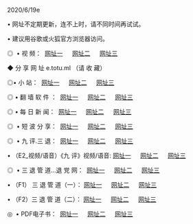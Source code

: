 <p>2020/6/19e
<p>• 网址不定期更新，连不上时，请不同时间再试试。
<p>• 建议用谷歌或火狐官方浏览器访问。
<p>◎  • 视 频： 
<a href="http://ecd.csso.cam/" target="_blank">网址一</a> 　 
<a href="http://ebd.csso.cam/" target="_blank">网址二</a> 　 
<a href="http://ead.csso.cam/b.html" target="_blank">网址三</a>

<p>◆ 分 享 网 址  e.totu.ml   （请 收 藏） </p>

<p>◎•  小 站：  
<a href="http://ecd.csso.cam/f.html" target="_blank">网址一</a> 　 
<a href="http://ebd.csso.cam/h.html" target="_blank">网址二</a> 　 
<a href="http://ead.csso.cam/k/" target="_blank">网址三</a></p><p>

<p>◎  • 翻 墙 软 件 ：  
<a href="http://ecd.csso.cam/ff/" target="_blank">网址一</a> 　 
<a href="http://ebd.csso.cam/s/read/a1_nd.html" target="_blank">网址二</a> 　 
<a href="http://ead.csso.cam/ff/index.html" target="_blank">网址三</a></p>
<p>◎  • 每 日 新 闻：  
<a href="http://ecd.csso.cam/day/" target="_blank">网址一</a> 　 
<a href="http://ebd.csso.cam/day/" target="_blank">网址二</a> 　 
<a href="http://ead.csso.cam/day/index.html" target="_blank">网址三</a></p>
<p>◎   • 短 波 分 享：  
<a href="http://ecd.csso.cam/h/" target="_blank">网址一</a> 　 
<a href="http://ead.csso.cam/h/" target="_blank">网址二</a> 　 
<a href="http://ebd.csso.cam/h/index.html" target="_blank">网址三</a></p>
<p>◎   • 九 评.三 退：  
<a href="http://ecd.csso.cam/t/" target="_blank">网址一</a> 　 
<a href="http://ead.csso.cam/v2/index.html" target="_blank">网址二</a> 　 
<a href="http://ebd.csso.cam/tt/index.html" target="_blank">网址三</a> 　</p>
<p>  • （E2_视频/语音）《九 评》视频/语音: 
<a href="http://ecd.csso.cam/7738.html" target="_blank">网址一</a> 　 
<a href="http://ead.csso.cam/7614.html" target="_blank">网址二</a> 　 
<a href="http://ebd.csso.cam/7633.html" target="_blank">网址三</a></p>
<p>◎   • 三 退 管 道...退 党 网：  
<a href="http://ecd.csso.cam/go/td1.html" target="_blank">网址一</a> 　 
<a href="http://ead.csso.cam/go/td2.html" target="_blank">网址二</a> 　 
<a href="http://ebd.csso.cam/go/td3.html" target="_blank">网址三</a></p>
<p>  • （F1） 三 退 管 道（一）： 
<a href="http://ecd.csso.cam/dd/" target="_blank">网址一</a> 　 
<a href="http://ead.csso.cam/s/read/a1_tdx.html" target="_blank">网址二</a> 　 
<a href="http://ebd.csso.cam/dd/" target="_blank">网址三</a></p>
<p>  • （F2）三 退 管 道（二）： 
<a href="http://ead.csso.cam/d/" target="_blank">网址一</a> 　 
<a href="http://ecd.csso.cam/d/index.html" target="_blank">网址二</a> 　 
<a href="http://ebd.csso.cam/d/" target="_blank">网址三</a></p>
<p>◎   • PDF电子书：  
<a href="http://ecd.csso.cam/p/" target="_blank">网址一</a> 　 
<a href="http://ebd.csso.cam/p/index.html" target="_blank">网址二</a> 　 
<a href="http://ead.csso.cam/p/" target="_blank">网址三</a></p>
